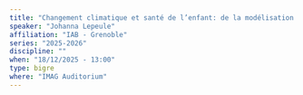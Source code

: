 ```yaml
---
title: "Changement climatique et santé de l’enfant: de la modélisation de l’exposition à l’impact sur le développement de l’enfant en passant par les mécanismes épigénétiques. "
speaker: "Johanna Lepeule"
affiliation: "IAB - Grenoble"
series: "2025-2026"
discipline: ""
when: "18/12/2025 - 13:00"
type: bigre
where: "IMAG Auditorium"
---
```

